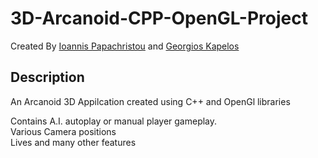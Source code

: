 # 3D-Arcanoid-CPP-OpenGL-Project
Created By [Ioannis Papachristou](https://github.com/dit18146) and [Georgios Kapelos](https://github.com/GiwrgosKapelos)

## Description

An Arcanoid 3D Appilcation created using C++ and OpenGl libraries  
  
Contains A.I. autoplay or manual player gameplay.  
Various Camera positions  
Lives and many other features  
